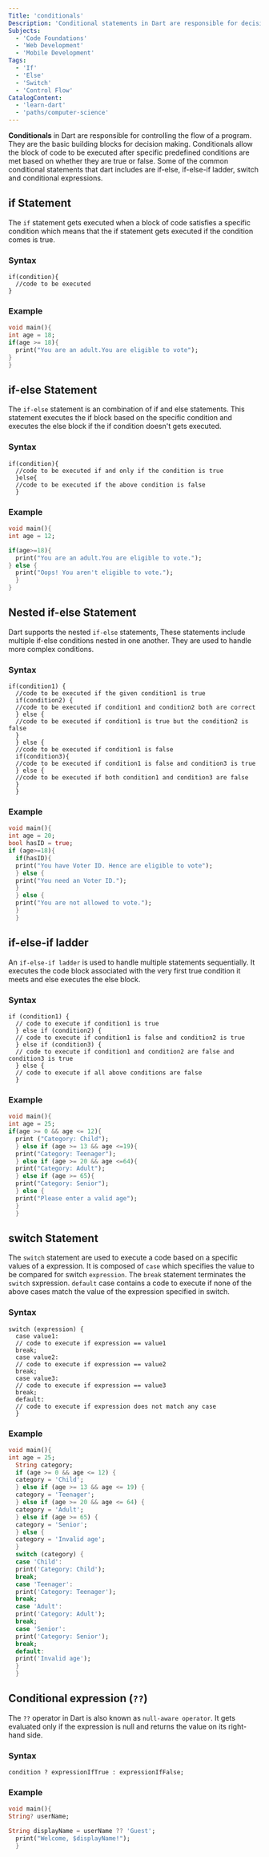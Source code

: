 ```yaml
---
Title: 'conditionals' 
Description: 'Conditional statements in Dart are responsible for decision-making.They perform specific tasks based on some predefined conditions.' 
Subjects:
  - 'Code Foundations'
  - 'Web Development'
  - 'Mobile Development'
Tags:
  - 'If'
  - 'Else'
  - 'Switch'
  - 'Control Flow'
CatalogContent:
  - 'learn-dart'
  - 'paths/computer-science'
---
```


**Conditionals** in Dart are responsible for controlling the flow of a program. They are the basic building blocks for decision making. Conditionals allow the block of code to be executed after specific predefined conditions are met based on whether they are true or false. Some of the common conditional statements that dart includes are if-else, if-else-if ladder, switch and conditional expressions.


## if Statement
The `if` statement gets executed when a block of code satisfies a specific condition which means that the if statement gets executed if the condition comes is true.

### Syntax

```pseudo
if(condition){
  //code to be executed
}
```

### Example

```dart
void main(){
int age = 18;
if(age >= 18){
  print("You are an adult.You are eligible to vote");
}
}
```

## if-else Statement

The `if-else` statement is an combination of if and else statements. This statement executes the if block based on the specific condition and executes the else block if the if condition doesn't gets executed.

### Syntax

```pseudo
if(condition){
  //code to be executed if and only if the condition is true
  }else{
  //code to be executed if the above condition is false
  }
```

### Example

```dart
void main(){
int age = 12;

if(age>=18){
  print("You are an adult.You are eligible to vote.");
} else { 
  print("Oops! You aren't eligible to vote.");
  }
}
```

## Nested if-else Statement

Dart supports the nested `if-else` statements, These statements include multiple if-else conditions nested in one another. They are used to handle more complex conditions.

### Syntax

```pseudo
if(condition1) {
  //code to be executed if the given condition1 is true
  if(condition2) {
  //code to be executed if condition1 and condition2 both are correct
  } else {
  //code to be executed if condition1 is true but the condition2 is false
  }
  } else {
  //code to be executed if condition1 is false
  if(condition3){
  //code to be executed if condition1 is false and condition3 is true
  } else {
  //code to be executed if both condition1 and condition3 are false
  }
  }
```

### Example

```dart
void main(){
int age = 20;
bool hasID = true;
if (age>=18){
  if(hasID){
  print("You have Voter ID. Hence are eligible to vote");
  } else {
  print("You need an Voter ID.");
  }
  } else {
  print("You are not allowed to vote.");
  }
  } 
```
## if-else-if ladder

An `if-else-if ladder` is used to handle multiple statements sequentially. It executes the code block associated with the very first true condition it meets and else executes the else block.

### Syntax

```pseudo
if (condition1) {
  // code to execute if condition1 is true
  } else if (condition2) {
  // code to execute if condition1 is false and condition2 is true
  } else if (condition3) {
  // code to execute if condition1 and condition2 are false and condition3 is true
  } else {
  // code to execute if all above conditions are false
  }
```

### Example

```dart
void main(){
int age = 25;
if(age >= 0 && age <= 12){
  print ("Category: Child");
  } else if (age >= 13 && age <=19){
  print("Category: Teenager");
  } else if (age >= 20 && age <=64){
  print("Category: Adult");
  } else if (age >= 65){
  print("Category: Senior");
  } else {
  print("Please enter a valid age");
  }
  }
```
## switch Statement

The `switch` statement are used to execute a code based on a specific values of a expression. It is composed of `case` which specifies the value to be compared for switch `expression`. The `break` statement terminates the `switch` sxpression. `default` case contains a code to execute if none of the above cases match the value of the expression specified in switch.

### Syntax

```pseudo
switch (expression) {
  case value1:
  // code to execute if expression == value1
  break;
  case value2:
  // code to execute if expression == value2
  break;
  case value3:
  // code to execute if expression == value3
  break;
  default:
  // code to execute if expression does not match any case
  }
```

### Example

```dart
void main(){
int age = 25;
  String category;
  if (age >= 0 && age <= 12) {
  category = 'Child';
  } else if (age >= 13 && age <= 19) {
  category = 'Teenager';
  } else if (age >= 20 && age <= 64) {
  category = 'Adult';
  } else if (age >= 65) {
  category = 'Senior';
  } else {
  category = 'Invalid age';
  }
  switch (category) {
  case 'Child':
  print('Category: Child');
  break;
  case 'Teenager':
  print('Category: Teenager');
  break;
  case 'Adult':
  print('Category: Adult');
  break;
  case 'Senior':
  print('Category: Senior');
  break;
  default:
  print('Invalid age');
  }
  }
```
  
## Conditional expression (`??`)

The `??` operator in Dart is also known as `null-aware operator`. It gets evaluated only if the expression is null and returns the value on its right-hand side.

### Syntax 

```pseudo
condition ? expressionIfTrue : expressionIfFalse;
```

### Example

```dart
void main(){
String? userName;

String displayName = userName ?? 'Guest';
  print("Welcome, $displayName!");
  }
```